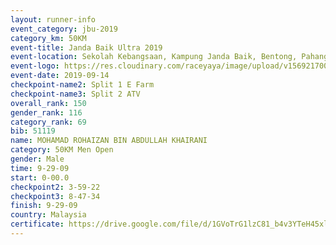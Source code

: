 ```yaml
---
layout: runner-info 
event_category: jbu-2019 
category_km: 50KM 
event-title: Janda Baik Ultra 2019
event-location: Sekolah Kebangsaan, Kampung Janda Baik, Bentong, Pahang, Malaysia 
event-logo: https://res.cloudinary.com/raceyaya/image/upload/v1569217009/logo/janda-baik_vch1pc.jpg 
event-date: 2019-09-14 
checkpoint-name2: Split 1 E Farm 
checkpoint-name3: Split 2 ATV 
overall_rank: 150
gender_rank: 116
category_rank: 69
bib: 51119
name: MOHAMAD ROHAIZAN BIN ABDULLAH KHAIRANI
category: 50KM Men Open
gender: Male
time: 9-29-09
start: 0-00.0
checkpoint2: 3-59-22
checkpoint3: 8-47-34
finish: 9-29-09
country: Malaysia
certificate: https://drive.google.com/file/d/1GVoTrG1lzC81_b4v3YTeH45xlso7SL_D/view?usp=sharing
---
```

